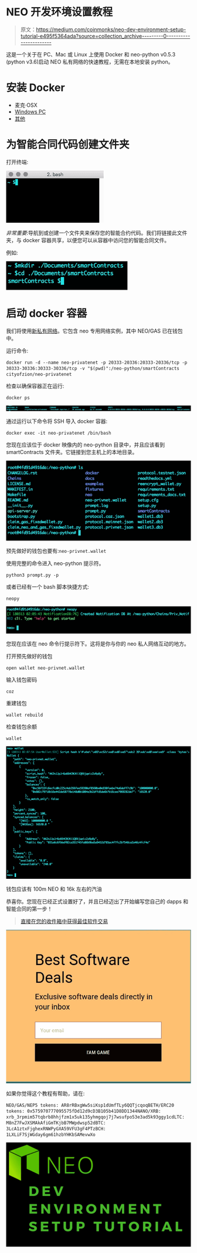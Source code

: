 # NEO 开发环境设置教程

> 原文：<https://medium.com/coinmonks/neo-dev-environment-setup-tutorial-e495f5364ada?source=collection_archive---------0----------------------->

这是一个关于在 PC、Mac 或 Linux 上使用 Docker 和 neo-python v0.5.3 (python v3.6)启动 NEO 私有网络的快速教程，无需在本地安装 python。

# 安装 Docker

*   麦克·OSX
*   [Windows PC](https://store.docker.com/editions/community/docker-ce-desktop-windows)
*   [其他](https://store.docker.com/search?type=edition&offering=community)

# 为智能合同代码创建文件夹

打开终端:

![](img/884db0ffd73a5f9974eae5cf541d7b84.png)

*非常重要*:导航到或创建一个文件夹来保存您的智能合约代码。我们将链接此文件夹，与 docker 容器共享，以便您可以从容器中访问您的智能合同文件。

例如:

![](img/47e7d9af826ed76e75237da587e58c09.png)

# 启动 docker 容器

我们将使用[新私有网络](https://hub.docker.com/r/cityofzion/neo-privatenet/)。它包含 neo 专用网络实例，其中 NEO/GAS 已在钱包中。

运行命令:

```
docker run -d --name neo-privatenet -p 20333-20336:20333-20336/tcp -p 30333-30336:30333-30336/tcp -v "$(pwd)":/neo-python/smartContracts cityofzion/neo-privatenet
```

检查以确保容器正在运行:

```
docker ps
```

![](img/9b6e8688da699937aea6d99791e4f0ef.png)

通过运行以下命令将 SSH 导入 docker 容器:

```
docker exec -it neo-privatenet /bin/bash
```

您现在应该位于 docker 映像内的 neo-python 目录中，并且应该看到 smartContracts 文件夹。它链接到您主机上的本地目录。

![](img/aa471f8fcaf9f61290de4ddbf8d896e8.png)

预先做好的钱包也要有:`neo-privnet.wallet`

使用完整的命令进入 neo-python 提示符。

```
python3 prompt.py -p
```

或者已经有一个 bash 脚本快捷方式:

```
neopy
```

![](img/17f91e8782edecf345b414b754991da7.png)

您现在应该在 neo 命令行提示符下。这将是你与你的 neo 私人网络互动的地方。

打开预先做好的钱包

```
open wallet neo-privnet.wallet
```

输入钱包密码

```
coz
```

重建钱包

```
wallet rebuild
```

检查钱包余额

```
wallet
```

![](img/95ced4e874242f7bb9529cdd1e30889c.png)

钱包应该有 100m NEO 和 16k 左右的汽油

恭喜你。您现在已经正式设置好了，并且已经迈出了开始编写您自己的 dapps 和智能合同的第一步！

> [直接在您的收件箱中获得最佳软件交易](https://coincodecap.com/?utm_source=coinmonks)

[![](img/7c0b3dfdcbfea594cc0ae7d4f9bf6fcb.png)](https://coincodecap.com/?utm_source=coinmonks)

如果你觉得这个教程有帮助，请在:

```
NEO/GAS/NEP5 tokens: AR8rRBxgWw5siKsp1dUmfTLy6QQTjcqoqBETH/ERC20 tokens: 0x575970777095575fDd12d9cD3B105b41D8DD1344NANO/XRB: xrb_3rpmim57tqbrb8hhjfzm1x5uk135yhmgqoj7j7wsufpo53e3ad5k93ggy1cdLTC: M8nZ7FwJXSMAkAfiGmTKjbB7MWpdwsp52dBTC: 3LcA1ztxFjghexRNWPyGXA59VFU3gF4PTzBCH: 1LXLiF7SjWGday6gm61hzbYHKbSAMevwXo
```

![](img/ef8b7f50c0635cfc4ecc7628fd777026.png)